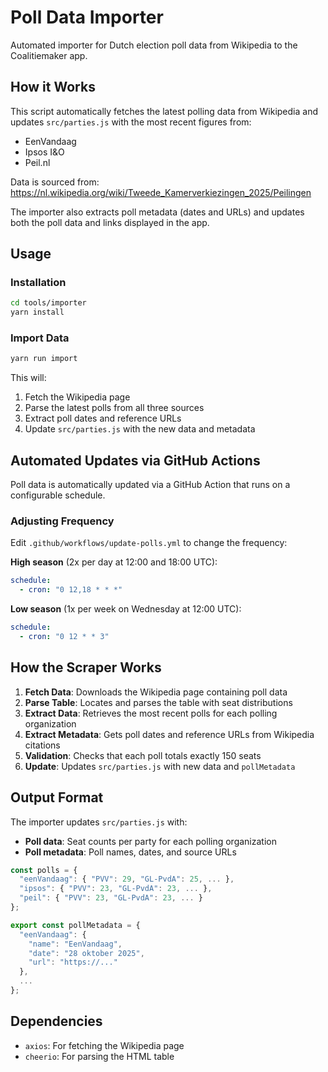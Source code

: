 # Poll Data Importer

Automated importer for Dutch election poll data from Wikipedia to the Coalitiemaker app.

## How it Works

This script automatically fetches the latest polling data from Wikipedia and updates `src/parties.js` with the most recent figures from:

- EenVandaag
- Ipsos I&O
- Peil.nl

Data is sourced from: https://nl.wikipedia.org/wiki/Tweede_Kamerverkiezingen_2025/Peilingen

The importer also extracts poll metadata (dates and URLs) and updates both the poll data and links displayed in the app.

## Usage

### Installation

```bash
cd tools/importer
yarn install
```

### Import Data

```bash
yarn run import
```

This will:

1. Fetch the Wikipedia page
2. Parse the latest polls from all three sources
3. Extract poll dates and reference URLs
4. Update `src/parties.js` with the new data and metadata

## Automated Updates via GitHub Actions

Poll data is automatically updated via a GitHub Action that runs on a configurable schedule.

### Adjusting Frequency

Edit `.github/workflows/update-polls.yml` to change the frequency:

**High season** (2x per day at 12:00 and 18:00 UTC):

```yaml
schedule:
  - cron: "0 12,18 * * *"
```

**Low season** (1x per week on Wednesday at 12:00 UTC):

```yaml
schedule:
  - cron: "0 12 * * 3"
```

## How the Scraper Works

1. **Fetch Data**: Downloads the Wikipedia page containing poll data
2. **Parse Table**: Locates and parses the table with seat distributions
3. **Extract Data**: Retrieves the most recent polls for each polling organization
4. **Extract Metadata**: Gets poll dates and reference URLs from Wikipedia citations
5. **Validation**: Checks that each poll totals exactly 150 seats
6. **Update**: Updates `src/parties.js` with new data and `pollMetadata`

## Output Format

The importer updates `src/parties.js` with:

- **Poll data**: Seat counts per party for each polling organization
- **Poll metadata**: Poll names, dates, and source URLs

```javascript
const polls = {
  "eenVandaag": { "PVV": 29, "GL-PvdA": 25, ... },
  "ipsos": { "PVV": 23, "GL-PvdA": 23, ... },
  "peil": { "PVV": 23, "GL-PvdA": 23, ... }
};

export const pollMetadata = {
  "eenVandaag": {
    "name": "EenVandaag",
    "date": "28 oktober 2025",
    "url": "https://..."
  },
  ...
};
```

## Dependencies

- `axios`: For fetching the Wikipedia page
- `cheerio`: For parsing the HTML table
